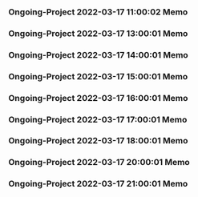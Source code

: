 ### Ongoing-Project 2022-03-17 11:00:02 Memo
### Ongoing-Project 2022-03-17 13:00:01 Memo
### Ongoing-Project 2022-03-17 14:00:01 Memo
### Ongoing-Project 2022-03-17 15:00:01 Memo
### Ongoing-Project 2022-03-17 16:00:01 Memo
### Ongoing-Project 2022-03-17 17:00:01 Memo
### Ongoing-Project 2022-03-17 18:00:01 Memo
### Ongoing-Project 2022-03-17 20:00:01 Memo
### Ongoing-Project 2022-03-17 21:00:01 Memo
